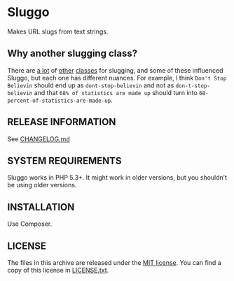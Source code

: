 # Sluggo
Makes URL slugs from text strings.


## Why another slugging class?
There are [a lot](https://github.com/search?p=2&q=slug+php&source=cc&type=Repositories) of [other](https://github.com/kevinlebrun/slug.php) [classes](https://github.com/fabeat/Slug/blob/master/lib/Slug.class.php) for slugging, and some of these influenced Sluggo, but each one has different nuances. For example, I think `Don't Stop Believin` should end up as `dont-stop-believin` and not as `don-t-stop-believin` and that `68% of statistics are made up` should turn into `68-percent-of-statistics-are-made-up`.


## RELEASE INFORMATION
See [CHANGELOG.md](https://github.com/TeamOneTickets/Sluggo/blob/master/CHANGELOG.md)


## SYSTEM REQUIREMENTS
Sluggo works in PHP 5.3+. It might work in older versions, but you shouldn’t be using older versions.


## INSTALLATION
Use Composer.


## LICENSE
The files in this archive are released under the [MIT license](http://opensource.org/licenses/MIT).
You can find a copy of this license in [LICENSE.txt](https://github.com/TeamOneTickets/Sluggo/blob/master/LICENSE.txt).
